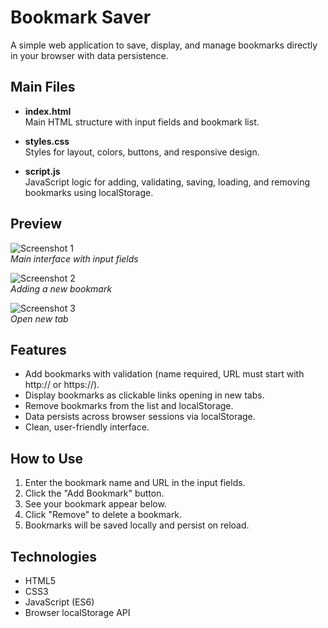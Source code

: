 # Bookmark Saver

A simple web application to save, display, and manage bookmarks directly in your browser with data persistence.


## Main Files

- **index.html**  
  Main HTML structure with input fields and bookmark list.

- **styles.css**  
  Styles for layout, colors, buttons, and responsive design.

- **script.js**  
  JavaScript logic for adding, validating, saving, loading, and removing bookmarks using localStorage.


## Preview

![Screenshot 1](1.png)  
*Main interface with input fields*

![Screenshot 2](2.png)  
*Adding a new bookmark*

![Screenshot 3](3.png)  
*Open new tab*


## Features

- Add bookmarks with validation (name required, URL must start with http:// or https://).  
- Display bookmarks as clickable links opening in new tabs.  
- Remove bookmarks from the list and localStorage.  
- Data persists across browser sessions via localStorage.  
- Clean, user-friendly interface.


## How to Use

1. Enter the bookmark name and URL in the input fields.  
2. Click the "Add Bookmark" button.  
3. See your bookmark appear below.  
4. Click "Remove" to delete a bookmark.  
5. Bookmarks will be saved locally and persist on reload.


## Technologies

- HTML5  
- CSS3  
- JavaScript (ES6)  
- Browser localStorage API


